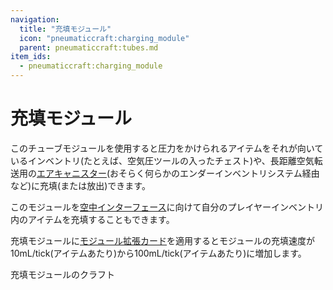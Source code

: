 ```yaml
---
navigation:
  title: "充填モジュール"
  icon: "pneumaticcraft:charging_module"
  parent: pneumaticcraft:tubes.md
item_ids:
  - pneumaticcraft:charging_module
---
```


# 充填モジュール

このチューブモジュールを使用すると圧力をかけられるアイテムをそれが向いているインベントリ(たとえば、空気圧ツールの入ったチェスト)や、長距離空気転送用の[エアキャニスター](../components/air_canister.md)(おそらく何らかのエンダーインベントリシステム経由など)に充填(または放出)できます。

このモジュールを[空中インターフェース](../machines/aerial_interface.md)に向けて自分のプレイヤーインベントリ内のアイテムを充填することもできます。

<ItemImage id="pneumaticcraft:module_expansion_card" />

充填モジュールに[モジュール拡張カード](./module_expansion_card.md)を適用するとモジュールの充填速度が10mL/tick(アイテムあたり)から100mL/tick(アイテムあたり)に増加します。

充填モジュールのクラフト

<Recipe id="pneumaticcraft:charging_module" />

